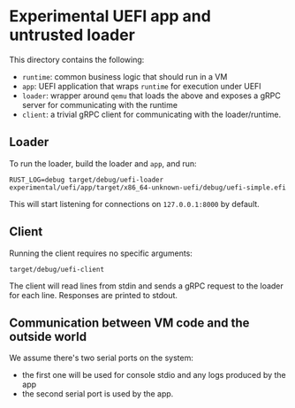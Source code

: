 # Experimental UEFI app and untrusted loader

This directory contains the following:

- `runtime`: common business logic that should run in a VM
- `app`: UEFI application that wraps `runtime` for execution under UEFI
- `loader`: wrapper around `qemu` that loads the above and exposes a gRPC server
   for communicating with the runtime
- `client`: a trivial gRPC client for communicating with the loader/runtime.

## Loader

To run the loader, build the loader and `app`, and run:

```shell
RUST_LOG=debug target/debug/uefi-loader experimental/uefi/app/target/x86_64-unknown-uefi/debug/uefi-simple.efi
```

This will start listening for connections on `127.0.0.1:8000` by default.

## Client

Running the client requires no specific arguments:

```shell
target/debug/uefi-client
```

The client will read lines from stdin and sends a gRPC request to the loader for
each line. Responses are printed to stdout.

## Communication between VM code and the outside world

We assume there's two serial ports on the system:

- the first one will be used for console stdio and any logs produced by the app
- the second serial port is used by the app.
